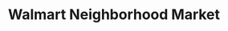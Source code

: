 ---
title: "Walmart Neighborhood Market"
url: /centennial/walmart-neighborhood-market/
shop: Supermarkt
---